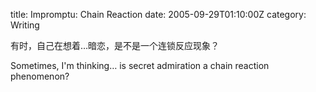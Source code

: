title: Impromptu: Chain Reaction
date: 2005-09-29T01:10:00Z
category: Writing

有时，自己在想着…暗恋，是不是一个连锁反应现象？

Sometimes, I'm thinking… is secret admiration a chain reaction phenomenon?
